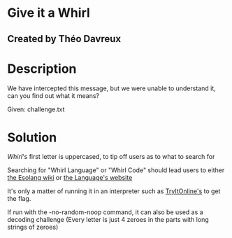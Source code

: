# Give it a Whirl

## Created by Théo Davreux



# Description
We have intercepted this message, but we were unable to understand it, can you find out what it means?

Given:
challenge.txt

# Solution

*Whirl*'s first letter is uppercased, to tip off users as to what to search for

Searching for "Whirl Language" or "Whirl Code" should lead users to either [the Esolang wiki](https://esolang.org/wiki/Whirl) or [the Language's website](https://bigzaphod.github.io/Whirl/)

It's only a matter of running it in an interpreter such as [TryItOnline's](https://tio.run/#whirl) to get the flag.

If run with the -no-random-noop command, it can also be used as a decoding challenge (Every letter is just 4 zeroes in the parts with long strings of zeroes)
